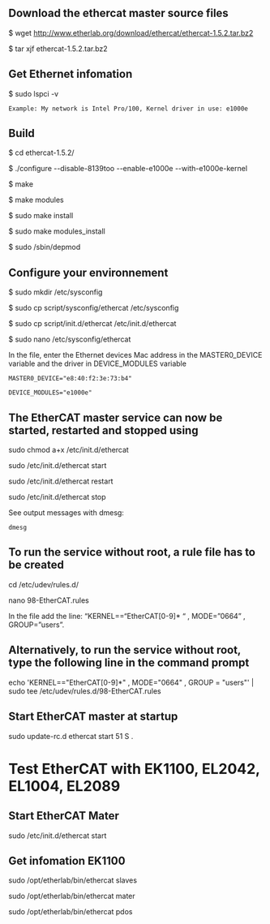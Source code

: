 ## Download the ethercat master source files

$ wget http://www.etherlab.org/download/ethercat/ethercat-1.5.2.tar.bz2

$ tar xjf ethercat-1.5.2.tar.bz2

## Get Ethernet infomation

$ sudo lspci -v 
	
	Example: My network is Intel Pro/100, Kernel driver in use: e1000e
	
## Build
$ cd ethercat-1.5.2/

$ ./configure --disable-8139too --enable-e1000e --with-e1000e-kernel

$ make

$ make modules

$ sudo make install

$ sudo make modules_install

$ sudo /sbin/depmod

## Configure your environnement

$ sudo mkdir /etc/sysconfig

$ sudo cp script/sysconfig/ethercat /etc/sysconfig

$ sudo cp script/init.d/ethercat /etc/init.d/ethercat

$ sudo nano /etc/sysconfig/ethercat

In the file, enter the Ethernet devices Mac address in the MASTER0_DEVICE variable and the driver in DEVICE_MODULES variable

	MASTER0_DEVICE="e8:40:f2:3e:73:b4"

	DEVICE_MODULES="e1000e"

## The EtherCAT master service can now be started, restarted and stopped using

sudo chmod a+x /etc/init.d/ethercat

sudo /etc/init.d/ethercat start

sudo /etc/init.d/ethercat restart

sudo /etc/init.d/ethercat stop

See output messages with dmesg:

	dmesg

## To run the service without root, a rule file has to be created 

cd /etc/udev/rules.d/

nano 98-EtherCAT.rules

In the file add the line: “KERNEL==“EtherCAT[0-9]* “ , MODE=”0664” , GROUP=”users”. 

## Alternatively, to run the service without root, type the following line in the command prompt

echo 'KERNEL=="EtherCAT[0-9]*" , MODE="0664" , GROUP = "users"' | sudo tee /etc/udev/rules.d/98-EtherCAT.rules

## Start EtherCAT master at startup

sudo update-rc.d ethercat start 51 S .

# Test EtherCAT with EK1100, EL2042, EL1004, EL2089

## Start EtherCAT Mater

sudo /etc/init.d/ethercat start

## Get infomation EK1100

sudo /opt/etherlab/bin/ethercat slaves

sudo /opt/etherlab/bin/ethercat mater

sudo /opt/etherlab/bin/ethercat pdos
